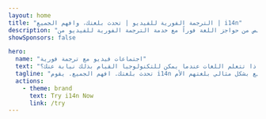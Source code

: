 ```yaml
---
layout: home
title: "الترجمة الفورية للفيديو | تحدث بلغتك، وافهم الجميع | i14n"
description: "تخلص من حواجز اللغة فوراً مع خدمة الترجمة الفورية للفيديو من i14n. شارك في الاجتماعات بلغتك الأم بينما يفهم الجميع بشكل مثالي. لماذا تتعلم لغة جديدة عندما يمكن للتكنولوجيا أن تجسر الفجوة؟"
showSponsors: false

hero:
  name: "اجتماعات فيديو مع ترجمة فورية"
  text: "لماذا تتعلم اللغات عندما يمكن للتكنولوجيا القيام بذلك نيابة عنك؟"
  tagline: "تحدث بلغتك. افهم الجميع. يقوم i14n بإزالة حواجز اللغة فوراً في أي اجتماع فيديو، مما يجعل سنوات تعلم اللغة غير ضرورية. عبر عن نفسك بشكل طبيعي بينما يسمعك الجميع بشكل مثالي بلغتهم الأم."
  actions:
    - theme: brand
      text: Try i14n Now
      link: /try
---
```


<FeatureBlock :card="{
  title: 'صوتك، لغتهم، بدون انتظار',
  details: 'عبر عن نفسك بشكل طبيعي بلغتك الأم بينما يسمعك الجميع بلغتهم. يحافظ i14n على نبرة صوتك وعواطفك ومعنى كلامك عبر أي لغة - بدون توقفات محرجة، فقط محادثة سلسة.',
  link: './guide/use-cases#instant-understanding',
  src: {
    light: '/pic/BabelBreak.png',
    dark: '/pic/BabelBreak.png',
    width: '80%'
  },
  inversion: false
}" />

<FeatureBlock :card="{
  title: 'سنوات من دراسة اللغة أم نقرة واحدة؟',
  details: 'استبدل سنوات تعلم اللغة بزر واحد. انضم إلى الاجتماعات فوراً مع العملاء والشركاء والزملاء في جميع أنحاء العالم دون إنفاق الوقت والموارد على إتقان اللغات الأجنبية.',
  link: './guide/use-cases#zero-learning-curve',
  src: {
    light: '/pic/LanguageStudy.png',
    dark: '/pic/LanguageStudy.png',
    width: '80%'
  },
  inversion: true
}" />

<FeatureBlock :card="{
  title: 'يعمل مع كل شيء',
  details: 'يتكامل بسلاسة مع Zoom وTeams وWebex والمزيد. لا حاجة للتحميل أو الإعدادات المعقدة - فقط وصول فوري للتواصل العالمي من المنصات التي تستخدمها بالفعل.',
  link: './guide/use-cases#platform-compatibility',
  src: {
    light: '/pic/Integration.png',
    dark: '/pic/Integration.png',
    width: '80%'
  },
  inversion: false
}" />

<FeatureBlock :card="{
  title: 'ركز على الأفكار، وليس الترجمة',
  details: 'تخلص من وقت التحضير والتوتر في الاجتماعات الدولية. عبر عن الأفكار المعقدة بثقة بلغتك الأم وكن مفهوماً بشكل مثالي. يصبح التواصل طبيعياً مرة أخرى.',
  link: './guide/use-cases#meeting-productivity',
  src: {
    light: '/pic/Ideas.png',
    dark: '/pic/Ideas.png',
    width: '80%'
  },
  inversion: true
}" />